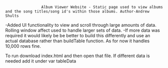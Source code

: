 
                    Album Viewer Website - Static page used to view albums and the song titles/song id's within those albums. Author-Andrew Shults

-Added UI functionality to view and scroll through large amounts of data. Rolling window affect used to handle larger sets of data.
-If more data was required it would likely be be better to build this differently and use an actual database rather than buildTable function. As for now it handles 10,000 rows fine.

To run download index.html and then open that file.
If different data is needed add it under var tableData



